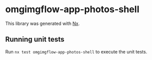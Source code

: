 # omgimgflow-app-photos-shell

This library was generated with [Nx](https://nx.dev).

## Running unit tests

Run `nx test omgimgflow-app-photos-shell` to execute the unit tests.
